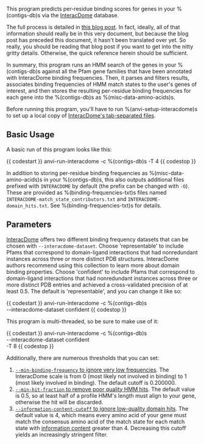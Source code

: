 This program predicts per-residue binding scores for genes in your %(contigs-db)s via the [InteracDome](https://interacdome.princeton.edu/) database.


The full process is detailed in [this blog post](https://merenlab.org/2020/07/22/interacdome/). In fact, ideally, all of that information should really be in this very document, but because the blog post has preceded this document, it hasn't been translated over yet. So really, you should be reading that blog post if you want to get into the nitty gritty details. Otherwise, the quick reference herein should be sufficient.


In summary, this program runs an HMM search of the genes in your %(contigs-db)s against all the Pfam gene families that have been annotated with InteracDome binding frequencies. Then, it parses and filters results, associates binding frequencies of HMM match states to the user's genes of interest, and then stores the resulting per-residue binding frequencies for each gene into the %(contigs-db)s as %(misc-data-amino-acids)s.


Before running this program, you'll have to run %(anvi-setup-interacdome)s to set up a local copy of [InteracDome's tab-separated files](https://interacdome.princeton.edu/#tab-6136-4).



## Basic Usage

A basic run of this program looks like this:

{{ codestart }}
anvi-run-interacdome -c %(contigs-db)s -T 4
{{ codestop }}

In addition to storing per-residue binding frequencies as %(misc-data-amino-acids)s in your %(contigs-db)s, this also outputs additional files prefixed with `INTERACDOME` by default (the prefix can be changed with `-O`). These are provided as %(binding-frequencies-txt)s files named `INTERACDOME-match_state_contributors.txt` and `INTERACDOME-domain_hits.txt`. See %(binding-frequencies-txt)s for details.


## Parameters

[InteracDome](https://interacdome.princeton.edu/) offers two different binding frequency datasets that can be chosen with `--interacdome-dataset`. Choose 'representable' to include Pfams that correspond to domain-ligand interactions that had nonredundant instances across three or more distinct PDB structures. InteracDome authors recommend using this collection to learn more about domain binding properties. Choose 'confident' to include Pfams that correspond to domain-ligand interactions that had nonredundant instances across three or more distinct PDB entries and achieved a cross-validated precision of at least 0.5. The default is 'representable', and you can change it like so:


{{ codestart }}
anvi-run-interacdome -c %(contigs-db)s \
                     --interacdome-dataset confident
{{ codestop }}

This program is multi-threaded, so be sure to make use of it:

{{ codestart }}
anvi-run-interacdome -c %(contigs-db)s \
                     --interacdome-dataset confident \
                     -T 8
{{ codestop }}

Additionally, there are numerous thresholds that you can set:

1. [`--min-binding-frequency` to ignore very low frequencies](https://merenlab.org/2020/07/22/interacdome/#filtering-low-binding-frequency-scores). The InteracDome scale is from 0 (most likely not involved in binding) to 1 (most likely involved in binding). The default cutoff is 0.200000.
2. [`--min-hit-fraction` to remove poor quality HMM hits](https://merenlab.org/2020/07/22/interacdome/#filtering-partial-hits). The default value is 0.5, so at least half of a profile HMM's length must align to your gene, otherwise the hit will be discarded.
3. [`--information-content-cutoff` to ignore low-quality domain hits](https://merenlab.org/2020/07/22/interacdome/#filtering-bad-hits-with-information-content). The default value is 4, which means every amino acid of your gene must match the consensus amino acid of the match state for each match state with [information content](https://en.wikipedia.org/wiki/Sequence_logo) greater than 4. Decreasing this cutoff yields an increasingly stringent filter.


